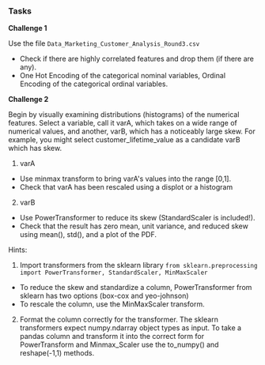 
### Tasks 

**Challenge 1**

Use the file  ```Data_Marketing_Customer_Analysis_Round3.csv```
- Check if there are highly correlated features and drop them (if there are any).
- One Hot Encoding of the categorical nominal variables, Ordinal Encoding of the categorical ordinal variables.


**Challenge 2**

Begin by visually examining distributions (histograms) of the numerical features. Select a variable, call it varA, which takes on a wide range of numerical values, and another, varB, which has a noticeably large skew. For example, you might select customer_lifetime_value as a candidate varB which has skew.

1. varA
- Use minmax transform to bring varA's values into the range [0,1].
- Check that varA has been rescaled using a displot or a histogram
2. varB
- Use PowerTransformer to reduce its skew (StandardScaler is included!).
- Check that the result has zero mean, unit variance, and reduced skew using mean(), std(), and a plot of the PDF.

Hints:

1. Import transformers from the sklearn library
```from sklearn.preprocessing import PowerTransformer, StandardScaler, MinMaxScaler```
- To reduce the skew and standardize a column, PowerTransformer from sklearn has two options (box-cox and yeo-johnson)
- To rescale the column, use the MinMaxScaler transform.
2. Format the column correctly for the transformer.
The sklearn transformers expect numpy.ndarray object types as input. To take a pandas column and transform it into the correct form for PowerTransform and Minmax_Scaler use the to_numpy() and reshape(-1,1) methods.
